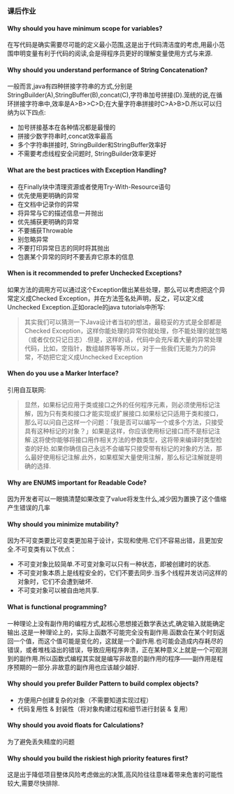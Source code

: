 ### 课后作业

#### Why should you have minimum scope for variables?

在写代码是确实需要尽可能的定义最小范围,这是出于代码清洁度的考虑,用最小范围申明变量有利于代码的阅读,会是得程序员更好的理解变量使用方式与来源.

#### Why should you understand performance of String Concatenation?

一般而言,java有四种拼接字符串的方式,分别是StringBuilder(A),StringBuffer(B),concat(C),字符串加号拼接(D).笼统的说,在循环拼接字符串中,效率是A>B>>C>D;在大量字符串拼接时C>A>B>D.所以可以归纳为以下四点:
* 加号拼接基本在各种情况都是最慢的
* 拼接少数字符串时,concat效率最高
* 多个字符串拼接时, StringBuilder和StringBuffer效率好
* 不需要考虑线程安全问题时, StringBuilder效率更好

#### What are the best practices with Exception Handling?

* 在Finally块中清理资源或者使用Try-With-Resource语句
* 优先使用更明确的异常
* 在文档中记录你的异常
* 将异常与它的描述信息一并抛出
* 优先捕获更明确的异常
* 不要捕获Throwable
* 别忽略异常
* 不要打印异常日志的同时将其抛出
* 包裹某个异常的同时不要丢弃它原本的信息

#### When is it recommended to prefer Unchecked Exceptions?

如果方法的调用方可以通过这个Exception做出某些处理，那么可以考虑把这个异常定义成Checked Exception，并在方法签名处声明，反之，可以定义成Unchecked Exception.正如oracle的java tutorials中所写:
> 其实我们可以猜测一下Java设计者当初的想法，最稳妥的方式是全部都是Checked Exception，这样你能处理的异常你就处理，你不能处理的就忽略（或者仅仅只记日志）.但是，这样的话，代码中会充斥着大量的异常处理代码，比如，空指针，数组越界等等.所以，对于一些我们无能为力的异常，不妨把它定义成Unchecked Exception

#### When do you use a Marker Interface?

引用自互联网:
> 显然，如果标记应用于类或接口之外的任何程序元素，则必须使用标记注解，因为只有类和接口才能实现或扩展接口.如果标记只适用于类和接口，那么可以问自己这样一个问题：「我是否可以编写一个或多个方法，只接受具有这种标记的对象？」如果是这样，你应该使用标记接口而不是标记注解.这将使你能够将接口用作相关方法的参数类型，这将带来编译时类型检查的好处.如果你确信自己永远不会编写只接受带有标记的对象的方法，那么最好使用标记注解.此外，如果框架大量使用注解，那么标记注解就是明确的选择.

#### Why are ENUMS important for Readable Code?

因为开发者可以一眼搞清楚如果改变了value将发生什么,减少因为置换了这个值缩产生错误的几率

#### Why should you minimize mutability?

因为不可变类要比可变类更加易于设计，实现和使用.它们不容易出错，且更加安全.不可变类有以下优点：
* 不可变对象比较简单.不可变对象可以只有一种状态，即被创建时的状态.
* 不可变对象本质上是线程安全的，它们不要去同步.当多个线程并发访问这样的对象时，它们不会遭到破坏.
* 不可变对象可以被自由地共享.

#### What is functional programming?

一种理论上没有副作用的编程方式,起核心思想接近数学表达式,确定输入就能确定输出.这是一种理论上的，实际上函数不可能完全没有副作用.函数会在某个时刻返回一个值，而这个值可能是变化的，这就是一个副作用.也可能会造成内存耗尽的错误，或者堆栈溢出的错误，导致应用程序奔溃，正在某种意义上就是一个可观测到的副作用.所以函数式编程其实就是编写非故意的副作用的程序——副作用是程序预期的一部分.非故意的副作用也应该越少越好.

#### Why should you prefer Builder Pattern to build complex objects?

* 方便用户创建复杂的对象（不需要知道实现过程）
* 代码复用性 & 封装性（将对象构建过程和细节进行封装 & 复用）

#### Why should you avoid floats for Calculations?

为了避免丢失精度的问题

#### Why should you build the riskiest high priority features first?

这是出于降低项目整体风险考虑做出的决策,高风险往往意味着带来危害的可能性较大,需要尽快排除.